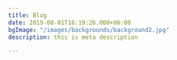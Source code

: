 ```yaml
---
title: Blog
date: 2019-08-01T16:19:26.000+06:00
bgImage: "/images/backgrounds/background2.jpg"
description: this is meta description

---
```

